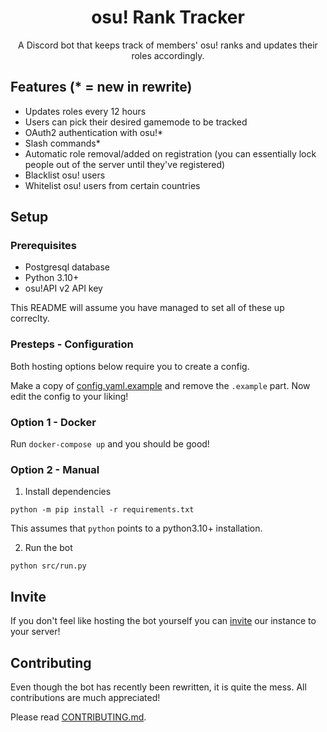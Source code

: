 <div align="center">
  <h1>osu! Rank Tracker</h1>

<p>A Discord bot that keeps track of members' osu! ranks and updates their roles accordingly.</p>
</div>

## Features (\* = new in rewrite)

- Updates roles every 12 hours
- Users can pick their desired gamemode to be tracked
- OAuth2 authentication with osu!\*
- Slash commands\*
- Automatic role removal/added on registration (you can essentially lock people out of the server until they've registered)
- Blacklist osu! users
- Whitelist osu! users from certain countries

## Setup

### Prerequisites

- Postgresql database
- Python 3.10+
- osu!API v2 API key

This README will assume you have managed to set all of these up correclty.

### Presteps - Configuration

Both hosting options below require you to create a config.

Make a copy of [config.yaml.example](src/config/config.yaml.example) and remove the `.example` part. Now edit the config to your liking!

### Option 1 - Docker

Run `docker-compose up` and you should be good!

### Option 2 - Manual

1. Install dependencies

```
python -m pip install -r requirements.txt
```

This assumes that `python` points to a python3.10+ installation.

2. Run the bot

```
python src/run.py
```

## Invite

If you don't feel like hosting the bot yourself you can [invite]() our instance to your server!

## Contributing

Even though the bot has recently been rewritten, it is quite the mess. All contributions are much appreciated!

Please read [CONTRIBUTING.md](CONTRIBUTING.md).
